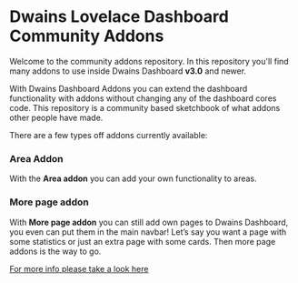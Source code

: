 # Dwains Lovelace Dashboard Community Addons

Welcome to the community addons repository. In this repository you'll find many addons to use inside Dwains Dashboard **v3.0** and newer.

With Dwains Dashboard Addons you can extend the dashboard functionality with addons without changing any of the dashboard cores code. This repository is a community based sketchbook of what addons other people have made.

There are a few types off addons currently available:

### Area Addon
With the **Area addon** you can add your own functionality to areas. 

### More page addon
With **More page addon** you can still add own pages to Dwains Dashboard, you even can put them in the main navbar! Let’s say you want a page with some statistics or just an extra page with some cards. Then more page addons is the way to go.

[For more info please take a look here](https://dwainscheeren.github.io/dwains-lovelace-dashboard/addons/)
